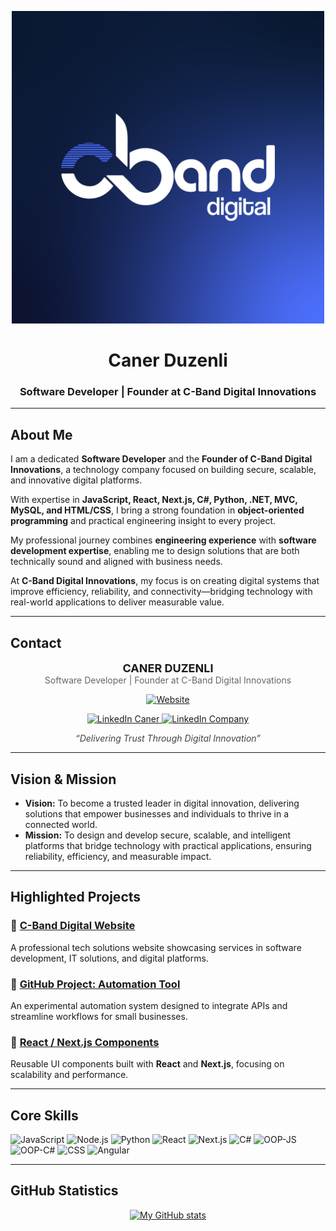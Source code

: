 <!-- Logo -->
<p align="center">
  <img src="assets/app_logo@1024.png" alt="C-Band Digital Innovations Logo" width="500"/>
</p>

<h1 align="center">Caner Duzenli</h1>
<h3 align="center">Software Developer | Founder at C-Band Digital Innovations</h3>

---

## About Me  

I am a dedicated **Software Developer** and the **Founder of C-Band Digital Innovations**, a technology company focused on building secure, scalable, and innovative digital platforms.  

With expertise in **JavaScript, React, Next.js, C#, Python, .NET, MVC, MySQL, and HTML/CSS**, I bring a strong foundation in **object-oriented programming** and practical engineering insight to every project.  

My professional journey combines **engineering experience** with **software development expertise**, enabling me to design solutions that are both technically sound and aligned with business needs.  

At **C-Band Digital Innovations**, my focus is on creating digital systems that improve efficiency, reliability, and connectivity—bridging technology with real-world applications to deliver measurable value.  

---

## Contact  

<p align="center">
  <strong style="font-size:18px;">CANER DUZENLI</strong><br/>
  <span style="font-size:14px; color:#666;">Software Developer | Founder at C-Band Digital Innovations</span>
</p>

<p align="center">
  <a href="https://www.cbanddigital.com" target="_blank">
    <img src="https://img.shields.io/badge/Website-cbanddigital.com-546bb2?style=for-the-badge&logo=google-chrome&logoColor=white" alt="Website"/>
  </a>
</p>

<p align="center">
  <a href="https://www.linkedin.com/in/caner-d-99238b83/" target="_blank">
    <img src="https://img.shields.io/badge/LinkedIn-Caner%20Duzenli-0A66C2?style=for-the-badge&logo=linkedin&logoColor=white" alt="LinkedIn Caner"/>
  </a>
  <a href="https://www.linkedin.com/company/c-banddigital/" target="_blank">
    <img src="https://img.shields.io/badge/LinkedIn-C--Band%20Digital%20Innovations-0A66C2?style=for-the-badge&logo=linkedin&logoColor=white" alt="LinkedIn Company"/>
  </a>
</p>

<p align="center" style="font-style:italic; color:#444; font-size:14px;">
  “Delivering Trust Through Digital Innovation”
</p>

---

## Vision & Mission  

- **Vision:** To become a trusted leader in digital innovation, delivering solutions that empower businesses and individuals to thrive in a connected world.  
- **Mission:** To design and develop secure, scalable, and intelligent platforms that bridge technology with practical applications, ensuring reliability, efficiency, and measurable impact.  

---

## Highlighted Projects  

### 🔹 [C-Band Digital Website](https://www.cbanddigital.com)  
A professional tech solutions website showcasing services in software development, IT solutions, and digital platforms.  

### 🔹 [GitHub Project: Automation Tool](https://github.com/canerduzenli)  
An experimental automation system designed to integrate APIs and streamline workflows for small businesses.  

### 🔹 [React / Next.js Components](https://github.com/canerduzenli)  
Reusable UI components built with **React** and **Next.js**, focusing on scalability and performance.  

---

## Core Skills  

<p align="center">
  
![JavaScript](https://img.shields.io/badge/code-JavaScript-informational?style=for-the-badge&logo=javascript&logoColor=white&color=51be8d)
![Node.js](https://img.shields.io/badge/code-Node.js-informational?style=for-the-badge&logo=node.js&logoColor=white&color=51be8d)
![Python](https://img.shields.io/badge/code-Python-informational?style=for-the-badge&logo=python&logoColor=white&color=51be8d)
![React](https://img.shields.io/badge/code-React-informational?style=for-the-badge&logo=react&logoColor=white&color=51be8d)
![Next.js](https://img.shields.io/badge/code-Next.js-informational?style=for-the-badge&logo=next.js&logoColor=white&color=51be8d)
![C#](https://img.shields.io/badge/code-CSharp-informational?style=for-the-badge&logo=csharp&logoColor=white&color=51be8d)
![OOP-JS](https://img.shields.io/badge/concept-OOP_JS-informational?style=for-the-badge&logo=javascript&logoColor=white&color=51be8d)
![OOP-C#](https://img.shields.io/badge/concept-OOP_CSharp-informational?style=for-the-badge&logo=csharp&logoColor=white&color=51be8d)
![CSS](https://img.shields.io/badge/web-CSS-informational?style=for-the-badge&logo=css3&logoColor=white&color=51be8d)
![Angular](https://img.shields.io/badge/web-Angular-informational?style=for-the-badge&logo=angular&logoColor=white&color=51be8d)

</p>

---

## GitHub Statistics  

<p align="center">
  <a href="https://github.com/canerduzenli">
    <img height="205px" src="https://github-readme-stats.vercel.app/api?username=canerduzenli&theme=vue&show_icons=true" alt="My GitHub stats"/>
  </a>
</p>
